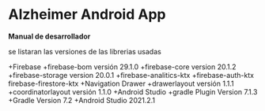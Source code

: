 # Alzheimer Android App

**__Manual de desarrollador__**

se listaran las versiones de las librerias usadas

+Firebase
  +firebase-bom versión 29.1.0
  +firebase-core version 20.1.2
  +firebase-storage version 20.0.1
  +firebase-analitics-ktx
  +firebase-auth-ktx
  firebase-firestore-ktx
+Navigation Drawer
  +drawerlayout versión 1.1.1
  +coordinatorlayout versión 1.1.0
+Android Studio
  +gradle Plugin Version 7.1.3
  +Gradle Version 7.2
  +Android Studio 2021.2.1
